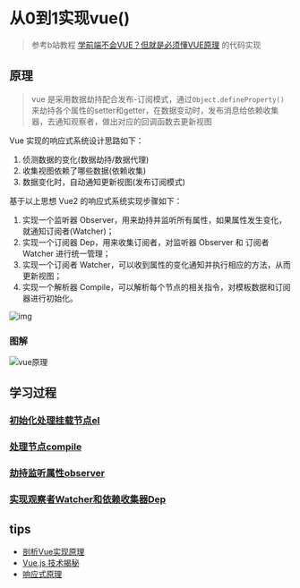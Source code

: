 # 从0到1实现vue()
> 参考b站教程 [学前端不会VUE？但就是必须懂VUE原理](https://www.bilibili.com/video/BV15D4y1o73Z?p=3&spm_id_from=pageDriver) 的代码实现


## 原理
> vue 是采用数据劫持配合发布-订阅模式，通过`Object.defineProperty()`来劫持各个属性的setter和getter，在数据变动时，发布消息给依赖收集器，去通知观察者，做出对应的回调函数去更新视图

Vue 实现的响应式系统设计思路如下：
1. 侦测数据的变化(数据劫持/数据代理)
2. 收集视图依赖了哪些数据(依赖收集)
3. 数据变化时，自动通知更新视图(发布订阅模式)

基于以上思想 Vue2 的响应式系统实现步骤如下：
1. 实现一个监听器 Observer，用来劫持并监听所有属性，如果属性发生变化，就通知订阅者(Watcher)；
2. 实现一个订阅器 Dep，用来收集订阅者，对监听器 Observer 和 订阅者 Watcher 进行统一管理；
3. 实现一个订阅者 Watcher，可以收到属性的变化通知并执行相应的方法，从而更新视图；
4. 实现一个解析器 Compile，可以解析每个节点的相关指令，对模板数据和订阅器进行初始化。

![img](https://jonny-wei.github.io/blog/images/vue/vue%E5%93%8D%E5%BA%94%E5%BC%8F%E5%8E%9F%E7%90%861.png)

### 图解
![vue原理](https://github.com/DMQ/mvvm/blob/master/img/2.png?raw=true)

## 学习过程
### [初始化处理挂载节点el](./01.node2Fragment)
### [处理节点compile](./02.compile)
### [劫持监听属性observer](./03.observer)
### [实现观察者Watcher和依赖收集器Dep](./04.Watcher&Dep)


## tips
* [剖析Vue实现原理](https://github.com/DMQ/mvvm)
* [Vue.js 技术揭秘](https://ustbhuangyi.github.io/vue-analysis/v2/reactive/getters.html#dep)
* [响应式原理](https://jonny-wei.github.io/blog/vue/vue/vue-observer.html#%E5%A6%82%E4%BD%95%E4%BE%A6%E6%B5%8B%E6%95%B0%E6%8D%AE%E7%9A%84%E5%8F%98%E5%8C%96)
